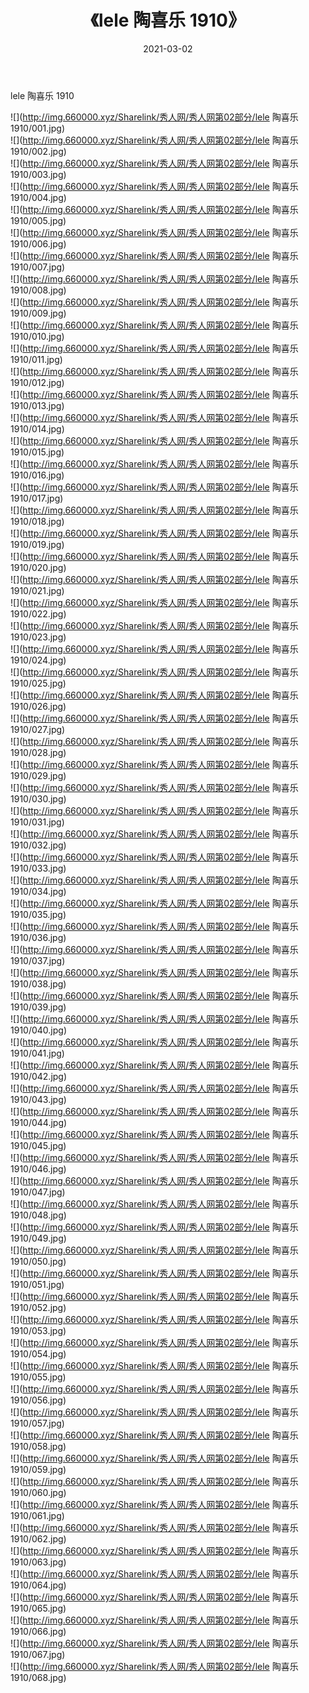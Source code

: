 ﻿---
layout: post
title:  《lele 陶喜乐 1910》
date:   2021-03-02
img: http://img.660000.xyz/Sharelink/秀人网/秀人网第02部分/lele 陶喜乐 1910/000.jpg
categories: [美女, 清纯, 唯美]
---

lele 陶喜乐 1910

  ![](http://img.660000.xyz/Sharelink/秀人网/秀人网第02部分/lele 陶喜乐 1910/001.jpg) <br> ![](http://img.660000.xyz/Sharelink/秀人网/秀人网第02部分/lele 陶喜乐 1910/002.jpg) <br> ![](http://img.660000.xyz/Sharelink/秀人网/秀人网第02部分/lele 陶喜乐 1910/003.jpg) <br> ![](http://img.660000.xyz/Sharelink/秀人网/秀人网第02部分/lele 陶喜乐 1910/004.jpg) <br> ![](http://img.660000.xyz/Sharelink/秀人网/秀人网第02部分/lele 陶喜乐 1910/005.jpg) <br> ![](http://img.660000.xyz/Sharelink/秀人网/秀人网第02部分/lele 陶喜乐 1910/006.jpg) <br> ![](http://img.660000.xyz/Sharelink/秀人网/秀人网第02部分/lele 陶喜乐 1910/007.jpg) <br> ![](http://img.660000.xyz/Sharelink/秀人网/秀人网第02部分/lele 陶喜乐 1910/008.jpg) <br> ![](http://img.660000.xyz/Sharelink/秀人网/秀人网第02部分/lele 陶喜乐 1910/009.jpg) <br> ![](http://img.660000.xyz/Sharelink/秀人网/秀人网第02部分/lele 陶喜乐 1910/010.jpg) <br> ![](http://img.660000.xyz/Sharelink/秀人网/秀人网第02部分/lele 陶喜乐 1910/011.jpg) <br> ![](http://img.660000.xyz/Sharelink/秀人网/秀人网第02部分/lele 陶喜乐 1910/012.jpg) <br> ![](http://img.660000.xyz/Sharelink/秀人网/秀人网第02部分/lele 陶喜乐 1910/013.jpg) <br> ![](http://img.660000.xyz/Sharelink/秀人网/秀人网第02部分/lele 陶喜乐 1910/014.jpg) <br> ![](http://img.660000.xyz/Sharelink/秀人网/秀人网第02部分/lele 陶喜乐 1910/015.jpg) <br> ![](http://img.660000.xyz/Sharelink/秀人网/秀人网第02部分/lele 陶喜乐 1910/016.jpg) <br> ![](http://img.660000.xyz/Sharelink/秀人网/秀人网第02部分/lele 陶喜乐 1910/017.jpg) <br> ![](http://img.660000.xyz/Sharelink/秀人网/秀人网第02部分/lele 陶喜乐 1910/018.jpg) <br> ![](http://img.660000.xyz/Sharelink/秀人网/秀人网第02部分/lele 陶喜乐 1910/019.jpg) <br> ![](http://img.660000.xyz/Sharelink/秀人网/秀人网第02部分/lele 陶喜乐 1910/020.jpg) <br> ![](http://img.660000.xyz/Sharelink/秀人网/秀人网第02部分/lele 陶喜乐 1910/021.jpg) <br> ![](http://img.660000.xyz/Sharelink/秀人网/秀人网第02部分/lele 陶喜乐 1910/022.jpg) <br> ![](http://img.660000.xyz/Sharelink/秀人网/秀人网第02部分/lele 陶喜乐 1910/023.jpg) <br> ![](http://img.660000.xyz/Sharelink/秀人网/秀人网第02部分/lele 陶喜乐 1910/024.jpg) <br> ![](http://img.660000.xyz/Sharelink/秀人网/秀人网第02部分/lele 陶喜乐 1910/025.jpg) <br> ![](http://img.660000.xyz/Sharelink/秀人网/秀人网第02部分/lele 陶喜乐 1910/026.jpg) <br> ![](http://img.660000.xyz/Sharelink/秀人网/秀人网第02部分/lele 陶喜乐 1910/027.jpg) <br> ![](http://img.660000.xyz/Sharelink/秀人网/秀人网第02部分/lele 陶喜乐 1910/028.jpg) <br> ![](http://img.660000.xyz/Sharelink/秀人网/秀人网第02部分/lele 陶喜乐 1910/029.jpg) <br> ![](http://img.660000.xyz/Sharelink/秀人网/秀人网第02部分/lele 陶喜乐 1910/030.jpg) <br> ![](http://img.660000.xyz/Sharelink/秀人网/秀人网第02部分/lele 陶喜乐 1910/031.jpg) <br> ![](http://img.660000.xyz/Sharelink/秀人网/秀人网第02部分/lele 陶喜乐 1910/032.jpg) <br> ![](http://img.660000.xyz/Sharelink/秀人网/秀人网第02部分/lele 陶喜乐 1910/033.jpg) <br> ![](http://img.660000.xyz/Sharelink/秀人网/秀人网第02部分/lele 陶喜乐 1910/034.jpg) <br> ![](http://img.660000.xyz/Sharelink/秀人网/秀人网第02部分/lele 陶喜乐 1910/035.jpg) <br> ![](http://img.660000.xyz/Sharelink/秀人网/秀人网第02部分/lele 陶喜乐 1910/036.jpg) <br> ![](http://img.660000.xyz/Sharelink/秀人网/秀人网第02部分/lele 陶喜乐 1910/037.jpg) <br> ![](http://img.660000.xyz/Sharelink/秀人网/秀人网第02部分/lele 陶喜乐 1910/038.jpg) <br> ![](http://img.660000.xyz/Sharelink/秀人网/秀人网第02部分/lele 陶喜乐 1910/039.jpg) <br> ![](http://img.660000.xyz/Sharelink/秀人网/秀人网第02部分/lele 陶喜乐 1910/040.jpg) <br> ![](http://img.660000.xyz/Sharelink/秀人网/秀人网第02部分/lele 陶喜乐 1910/041.jpg) <br> ![](http://img.660000.xyz/Sharelink/秀人网/秀人网第02部分/lele 陶喜乐 1910/042.jpg) <br> ![](http://img.660000.xyz/Sharelink/秀人网/秀人网第02部分/lele 陶喜乐 1910/043.jpg) <br> ![](http://img.660000.xyz/Sharelink/秀人网/秀人网第02部分/lele 陶喜乐 1910/044.jpg) <br> ![](http://img.660000.xyz/Sharelink/秀人网/秀人网第02部分/lele 陶喜乐 1910/045.jpg) <br> ![](http://img.660000.xyz/Sharelink/秀人网/秀人网第02部分/lele 陶喜乐 1910/046.jpg) <br> ![](http://img.660000.xyz/Sharelink/秀人网/秀人网第02部分/lele 陶喜乐 1910/047.jpg) <br> ![](http://img.660000.xyz/Sharelink/秀人网/秀人网第02部分/lele 陶喜乐 1910/048.jpg) <br> ![](http://img.660000.xyz/Sharelink/秀人网/秀人网第02部分/lele 陶喜乐 1910/049.jpg) <br> ![](http://img.660000.xyz/Sharelink/秀人网/秀人网第02部分/lele 陶喜乐 1910/050.jpg) <br> ![](http://img.660000.xyz/Sharelink/秀人网/秀人网第02部分/lele 陶喜乐 1910/051.jpg) <br> ![](http://img.660000.xyz/Sharelink/秀人网/秀人网第02部分/lele 陶喜乐 1910/052.jpg) <br> ![](http://img.660000.xyz/Sharelink/秀人网/秀人网第02部分/lele 陶喜乐 1910/053.jpg) <br> ![](http://img.660000.xyz/Sharelink/秀人网/秀人网第02部分/lele 陶喜乐 1910/054.jpg) <br> ![](http://img.660000.xyz/Sharelink/秀人网/秀人网第02部分/lele 陶喜乐 1910/055.jpg) <br> ![](http://img.660000.xyz/Sharelink/秀人网/秀人网第02部分/lele 陶喜乐 1910/056.jpg) <br> ![](http://img.660000.xyz/Sharelink/秀人网/秀人网第02部分/lele 陶喜乐 1910/057.jpg) <br> ![](http://img.660000.xyz/Sharelink/秀人网/秀人网第02部分/lele 陶喜乐 1910/058.jpg) <br> ![](http://img.660000.xyz/Sharelink/秀人网/秀人网第02部分/lele 陶喜乐 1910/059.jpg) <br> ![](http://img.660000.xyz/Sharelink/秀人网/秀人网第02部分/lele 陶喜乐 1910/060.jpg) <br> ![](http://img.660000.xyz/Sharelink/秀人网/秀人网第02部分/lele 陶喜乐 1910/061.jpg) <br> ![](http://img.660000.xyz/Sharelink/秀人网/秀人网第02部分/lele 陶喜乐 1910/062.jpg) <br> ![](http://img.660000.xyz/Sharelink/秀人网/秀人网第02部分/lele 陶喜乐 1910/063.jpg) <br> ![](http://img.660000.xyz/Sharelink/秀人网/秀人网第02部分/lele 陶喜乐 1910/064.jpg) <br> ![](http://img.660000.xyz/Sharelink/秀人网/秀人网第02部分/lele 陶喜乐 1910/065.jpg) <br> ![](http://img.660000.xyz/Sharelink/秀人网/秀人网第02部分/lele 陶喜乐 1910/066.jpg) <br> ![](http://img.660000.xyz/Sharelink/秀人网/秀人网第02部分/lele 陶喜乐 1910/067.jpg) <br> ![](http://img.660000.xyz/Sharelink/秀人网/秀人网第02部分/lele 陶喜乐 1910/068.jpg) <br>
